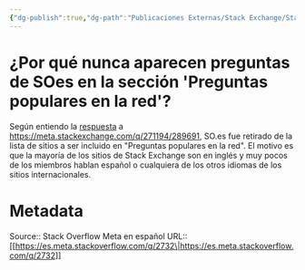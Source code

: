 ```yaml
---
{"dg-publish":true,"dg-path":"Publicaciones Externas/Stack Exchange/Stack Overflow en español/Stack Overflow en español Meta/es.meta.stackoverflow.com-2732.md","permalink":"/publicaciones-externas/stack-exchange/stack-overflow-en-espanol/stack-overflow-en-espanol-meta/es-meta-stackoverflow-com-2732/","title":"¿Por qué nunca aparecen preguntas de SOes en la sección 'Preguntas populares en la red'?","hide":true,"noteIcon":"\"0\"","created":"2024-04-03T12:49:10.631-06:00","updated":"2024-04-05T16:44:02.167-06:00"}
---
```


# ¿Por qué nunca aparecen preguntas de SOes en la sección 'Preguntas populares en la red'?

Según entiendo la [respuesta][1] a https://meta.stackexchange.com/q/271194/289691, SO.es fue retirado de la lista de sitios a ser incluido en "Preguntas populares en la red". El motivo es que la mayoría de los sitios de Stack Exchange son en inglés y muy pocos de los miembros hablan español o cualquiera de los otros idiomas de los sitios internacionales.


  [1]: https://meta.stackexchange.com/a/272752/289691

# Metadata
Source:: Stack Overflow Meta en español
URL:: [[https://es.meta.stackoverflow.com/q/2732\|https://es.meta.stackoverflow.com/q/2732]]

